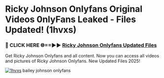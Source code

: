 # Ricky Johnson Onlyfans Original Videos 0nlyFans Leaked - Files Updated! (1hvxs)

<h3>🔴 CLICK HERE 🌐==►► <a href="https://tinyurl.com/2jnfzry5" rel="nofollow">Ricky Johnson Onlyfans Updated Files</a></h3>

Get Ricky Johnson Onlyfans and all content. Now you can access all videos and pictures of Ricky Johnson Onlyfans. New Updated Files 2025!

[![1hvxs](https://i.imgur.com/GyGTBgg.gif)](https://tinyurl.com/2jnfzry5)
bailey johnson onlyfans